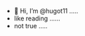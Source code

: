 - 👋 Hi, I’m @hugot11 .....
- like reading ......
- not true .....
  
  
<!---
hugot11/hugot11 is a ✨ special ✨ repository because its `README.md` (this file) appears on your GitHub profile.
You can click the Preview link to take a look at your changes.
--->
